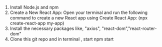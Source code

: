 1) Install Node.js and npm
2) Create a New React App: Open your terminal and run the following command to create a new React app using Create React App:
(npx create-react-app my-app)
3) Install the necessary packages like,
"axios", "react-dom","react-router-dom"
4) Clone this git repo and in terminal , start npm start
